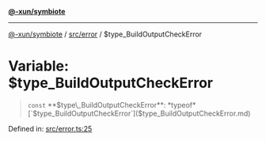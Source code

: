 [**@-xun/symbiote**](../../../README.md)

***

[@-xun/symbiote](../../../README.md) / [src/error](../README.md) / $type\_BuildOutputCheckError

# Variable: $type\_BuildOutputCheckError

> `const` **$type\_BuildOutputCheckError**: *typeof* [`$type_BuildOutputCheckError`]($type_BuildOutputCheckError.md)

Defined in: [src/error.ts:25](https://github.com/Xunnamius/symbiote/blob/2fd61c45d5639f5e6f8edadc3b7d4851011bc365/src/error.ts#L25)
